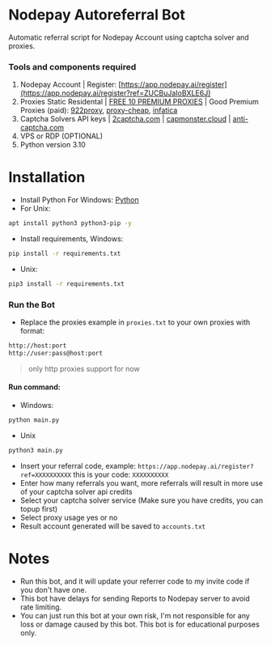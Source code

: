 # Nodepay Autoreferral Bot
Automatic referral script for Nodepay Account using captcha solver and proxies.
### Tools and components required
1. Nodepay Account | Register: [https://app.nodepay.ai/register](https://app.nodepay.ai/register?ref=ZUCBuJaIoBXLE6J)
2. Proxies Static Residental | [FREE 10 PREMIUM PROXIES](https://www.webshare.io/?referral_code=p7k7whpdu2jg) | Good Premium Proxies (paid): [922proxy](https://www.922proxy.com/register?inviter_code=d03d4fed), [proxy-cheap](https://app.proxy-cheap.com/r/JysUiH), [infatica](https://dashboard.infatica.io/aff.php?aff=544)
3. Captcha Solvers API keys | [2captcha.com](https://2captcha.com/?from=24541144) | [capmonster.cloud](https://capmonster.cloud/) | [anti-captcha.com](https://getcaptchasolution.com/83xoisyxvn)
4. VPS or RDP (OPTIONAL)
5. Python version 3.10
# Installation
- Install Python For Windows: [Python](https://www.python.org/ftp/python/3.13.0/python-3.13.0-amd64.exe)
- For Unix:
```bash
apt install python3 python3-pip -y
```
- Install requirements, Windows:
```bash
pip install -r requirements.txt
```
- Unix:
```bash
pip3 install -r requirements.txt
```
### Run the Bot
- Replace the proxies example in ```proxies.txt``` to your own proxies with format:
```bash
http://host:port
http://user:pass@host:port
```
>only http proxies support for now
#### Run command:
- Windows:
```bash
python main.py
```
- Unix
```bash
python3 main.py
```
- Insert your referral code, example: ``https://app.nodepay.ai/register?ref=XXXXXXXXXX`` this is your code: ``XXXXXXXXXX``
- Enter how many referrals you want, more referrals will result in more use of your captcha solver api credits
- Select your captcha solver service (Make sure you have credits, you can topup first)
- Select proxy usage yes or no
- Result account generated will be saved to ``accounts.txt``
# Notes
- Run this bot, and it will update your referrer code to my invite code if you don't have one.
- This bot have delays for sending Reports to Nodepay server to avoid rate limiting.
- You can just run this bot at your own risk, I'm not responsible for any loss or damage caused by this bot. This bot is for educational purposes only.
